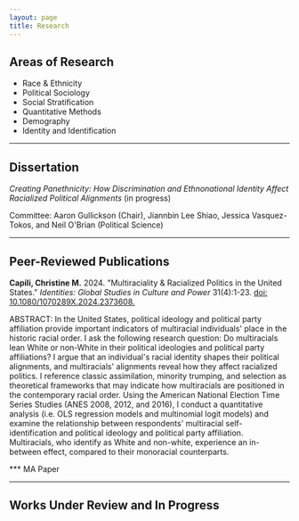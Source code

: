```yaml
---
layout: page
title: Research
---
```


**Areas of Research**
-
- Race &  Ethnicity
- Political Sociology
- Social Stratification
- Quantitative Methods
- Demography
- Identity and Identification

--- 

**Dissertation**
-
*Creating Panethnicity: How Discrimination and Ethnonational Identity Affect Racialized Political Alignments* (in progress)

Committee: Aaron Gullickson (Chair), Jiannbin Lee Shiao, Jessica Vasquez-Tokos, and Neil O'Brian (Political Science)

---

**Peer-Reviewed Publications**
-
**Capili, Christine M.** 2024. "Multiraciality & Racialized Politics in the United States." *Identities: Global Studies in Culture and Power* 31(4):1-23. [doi: 10.1080/1070289X.2024.2373608.](https://www.tandfonline.com/doi/full/10.1080/1070289X.2024.2373608?src=)

ABSTRACT: In the United States, political ideology and political party affiliation provide important indicators of multiracial individuals' place in the historic racial order. I ask the following research question: Do multiracials lean White or non-White in their political ideologies and political party affiliations? I argue that an individual's racial identity shapes their political alignments, and multiracials' alignments reveal how they affect racialized politics. I reference classic assimilation, minority trumping, and selection as theoretical frameworks that may indicate how multiracials are positioned in the contemporary racial order. Using the American National Election Time Series Studies (ANES 2008, 2012, and 2016), I conduct a quantitative analysis (i.e. OLS regression models and multinomial logit models) and examine the relationship between respondents' multiracial self-identification and political ideology and political party affiliation. Multiracials, who identify as White and non-white, experience an in-between effect, compared to their monoracial counterparts.

*** MA Paper

---

**Works Under Review and In Progress**
-




